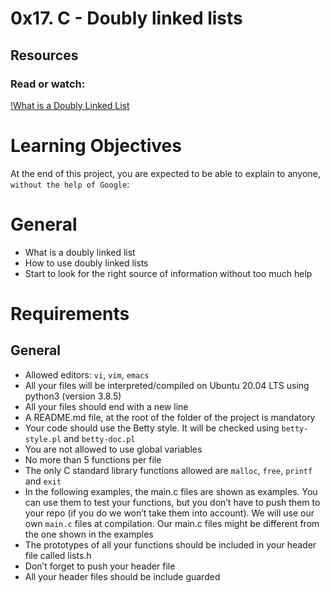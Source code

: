 # 0x17. C - Doubly linked lists

## Resources
### Read or watch:

[!What is a Doubly Linked List](https://alx-intranet.hbtn.io/rltoken/C5_IRM981SVn8oA8RP3gag)
    
# Learning Objectives
At the end of this project, you are expected to be able to explain to anyone, `without the help of Google`:

# General
  - What is a doubly linked list
  - How to use doubly linked lists
  - Start to look for the right source of information without too much help


# Requirements
## General
- Allowed editors: `vi`, `vim`, `emacs`
- All your files will be interpreted/compiled on Ubuntu 20.04 LTS using python3 (version 3.8.5)
- All your files should end with a new line
- A README.md file, at the root of the folder of the project is mandatory
- Your code should use the Betty style. It will be checked using `betty-style.pl` and `betty-doc.pl`
- You are not allowed to use global variables
- No more than 5 functions per file
- The only C standard library functions allowed are `malloc`, `free`, `printf` and `exit`
- In the following examples, the main.c files are shown as examples. You can use them to test your functions, but you don’t have to push them to your repo (if you do we won’t take them into account). We will use our own `main.c` files at compilation. Our main.c files might be different from the one shown in the examples
- The prototypes of all your functions should be included in your header file called lists.h
- Don’t forget to push your header file
- All your header files should be include guarded